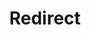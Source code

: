 ﻿---
layout: src/layouts/Redirect.astro
title: Redirect
redirect: https://yamldoc.liuyan.wang/docs/deployments/databases/configuration/permissions
pubDate:  2023-01-01
navSearch: false
navSitemap: false
navMenu: false
---
